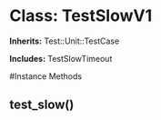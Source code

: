 # Class: TestSlowV1
**Inherits:** Test::Unit::TestCase
    
**Includes:** TestSlowTimeout
  




#Instance Methods
## test_slow() [](#method-i-test_slow)

